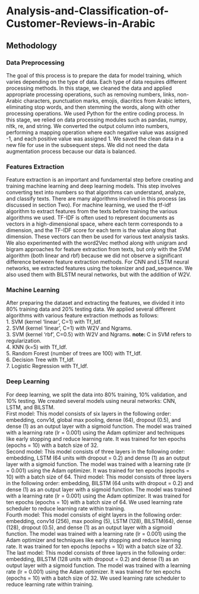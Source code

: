 # Analysis-and-Classification-of-Customer-Reviews-in-Arabic

## Methodology
###	Data Preprocessing
The goal of this process is to prepare the data for model training, which varies depending on the type of data. Each type of data requires different processing methods. In this stage, we cleaned the data and applied appropriate processing operations, such as removing numbers, links, non-Arabic characters, punctuation marks, emojis, diacritics from Arabic letters, eliminating stop words, and then stemming the words, along with other processing operations.
We used Python for the entire coding process. In this stage, we relied on data processing modules such as pandas, numpy, nltk, re, and string. We converted the output column into numbers, performing a mapping operation where each negative value was assigned -1, and each positive value was assigned 1. We saved the clean data in a new file for use in the subsequent steps. We did not need the data augmentation process because our data is balanced. 
### Features Extraction
Feature extraction is an important and fundamental step before creating and training machine learning and deep learning models. This step involves converting text into numbers so that algorithms can understand, analyze, and classify texts. There are many algorithms involved in this process (as discussed in section Two). For machine learning, we used the tf-idf algorithm to extract features from the texts before training the various algorithms we used. TF-IDF is often used to represent documents as vectors in a high-dimensional space, where each term corresponds to a dimension, and the TF-IDF score for each term is the value along that dimension. These vectors can then be used for various text analysis tasks.
We also experimented with the word2Vec method along with unigram and bigram approaches for feature extraction from texts, but only with the SVM algorithm (both linear and rbf) because we did not observe a significant difference between feature extraction methods. 
For CNN and LSTM neural networks, we extracted features using the tokenizer and pad_sequence. We also used them with BILSTM neural networks, but with the addition of W2V.
### Machine Learning
After preparing the dataset and extracting the features, we divided it into 80% training data and 20% testing data. We applied several different algorithms with various feature extraction methods as follows: <br>
 	1. SVM (kernel ‘linear’, C=1) with Tf_Idf.
  <br>
 	2. SVM (kernel ‘linear’, C=1) with W2V and Ngrams.
  <br>
 	3. SVM (kernel ‘rbf’, C=0.5) with W2V and Ngrams. <strong> note: </strong> C in SVM refers to regularization.
  <br>
 	4. KNN (k=5) with Tf_Idf.
  <br>
 	5. Random Forest (number of trees are 100) with Tf_Idf.
  <br>
 	6. Decision Tree with Tf_Idf.
  <br>
 	7. Logistic Regression with Tf_Idf.
  <br>
### Deep Learning
For deep learning, we split the data into 80% training, 10% validation, and 10% testing. We created several models using neural networks: CNN, LSTM, and BILSTM.
  <br>
First model: This model consists of six layers in the following order: embedding, conv1d, global max pooling, dense (64), dropout (0.5), and dense (1) as an output layer with a sigmoid function. The model was trained with a learning rate (lr = 0.001) using the Adam optimizer and techniques like early stopping and reduce learning rate. It was trained for ten epochs (epochs = 10) with a batch size of 32.
  <br>
Second model: This model consists of three layers in the following order: embedding, LSTM (64 units with dropout = 0.2) and dense (1) as an output layer with a sigmoid function. The model was trained with a learning rate (lr = 0.001) using the Adam optimizer. It was trained for ten epochs (epochs = 10) with a batch size of 64.
Third model: This model consists of three layers in the following order: embedding, BILSTM (64 units with dropout = 0.2) and dense (1) as an output layer with a sigmoid function. The model was trained with a learning rate (lr = 0.001) using the Adam optimizer. It was trained for ten epochs (epochs = 10) with a batch size of 64. We used learning rate scheduler to reduce learning rate within training.
 <br>
Fourth model: This model consists of eight layers in the following order: embedding, conv1d (256), max pooling (5), LSTM (128), BILSTM(64), dense (128), dropout (0.5), and dense (1) as an output layer with a sigmoid function. The model was trained with a learning rate (lr = 0.001) using the Adam optimizer and techniques like early stopping and reduce learning rate. It was trained for ten epochs (epochs = 10) with a batch size of 32.
 <br>
The last model: This model consists of three layers in the following order: embedding, BILSTM (128 units with dropout = 0.2) and dense (1) as an output layer with a sigmoid function. The model was trained with a learning rate (lr = 0.001) using the Adam optimizer. It was trained for ten epochs (epochs = 10) with a batch size of 32. We used learning rate scheduler to reduce learning rate within training.
